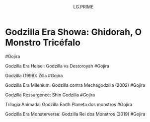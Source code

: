 <header>LG.PRIME</header>


<h1>Godzilla Era Showa: Ghidorah, O Monstro Tricéfalo</h1>
#Gojira

Godzilla Era Heisei: Godzilla vs Destoroyah
#Gojira


Godzilla (1998): Zilla
#Gojira


Godzilla Era Milenium: Godzilla contra Mechagodzilla (2002)
#Gojira


Godzilla Ressurgence: Shin Godzilla
#Gojira


Trilogia Animada: Godzilla Earth Planeta dos monstros
#Gojira


Godzilla Era Monsterverse: Godzilla Rei dos Monstros (2019)
#Gojira